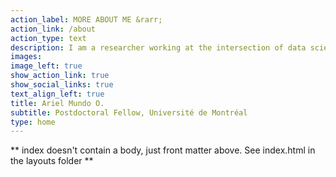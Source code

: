 ```yaml
---
action_label: MORE ABOUT ME &rarr;
action_link: /about
action_type: text
description: I am a researcher working at the intersection of data science, biomedical research, and statistics to better understand how biological processes change over time. Open science and research reproducibility are core principles of my work, and to this end I am an avid R user and advocate. I can also spend too much time trying to choose a color palette for a {ggplot2} plot.
images:
image_left: true
show_action_link: true
show_social_links: true
text_align_left: true
title: Ariel Mundo O.
subtitle: Postdoctoral Fellow, Université de Montréal
type: home
---
```


** index doesn't contain a body, just front matter above.
See index.html in the layouts folder **


